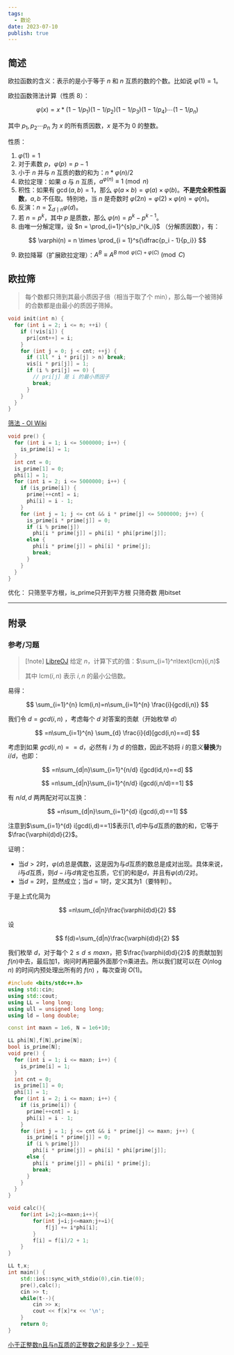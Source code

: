 ```yaml
---
tags:
  - 数论
date: 2023-07-10
publish: true
---
```


## 简述

欧拉函数的含义：表示的是小于等于 $n$ 和 $n$ 互质的数的个数。比如说 $\varphi(1) = 1$。

欧拉函数筛法计算（性质 8）：

$$
\varphi(x)=x*(1-1/p_1)(1-1/p_2)(1-1/p_3)(1-1/p_4)\cdots(1-1/p_n)
$$

其中 $p_1, p_2\cdots p_n$ 为 $x$ 的所有质因数，$x$ 是不为 0 的整数。

性质：
1. $\varphi(1)=1$
2. 对于素数 $p$，$\varphi(p)=p-1$
3. 小于 $n$ 并与 $n$ 互质的数的和为：$n * \varphi(n) / 2$
4. 欧拉定理：如果 $a$ 与 $n$ 互质，$a^{\varphi(n)} \equiv 1 \pmod n$
5. 积性：如果有 $\gcd(a, b) = 1$，那么 $\varphi(a \times b) = \varphi(a) \times \varphi(b)$。**不是完全积性函数**，$a,b$ 不任取。特别地，当 $n$ 是奇数时 $\varphi(2n) = \varphi(2) \times \varphi(n) = \varphi(n)$。
6. 反演：$n = \sum_{d \mid n}{\varphi(d)}$。
7. 若 $n = p^k$，其中 $p$ 是质数，那么 $\varphi(n) = p^k - p^{k - 1}$。
8. 由唯一分解定理，设 $n = \prod_{i=1}^{s}p_i^{k_i}$ （分解质因数），有：

$$
\varphi(n) = n \times \prod_{i = 1}^s{\dfrac{p_i - 1}{p_i}}
$$

9. 欧拉降幂（扩展欧拉定理）：$A^{B} \equiv A^{B\bmod\varphi(C)+\varphi(C)}\pmod{C}$

## 欧拉筛
> 每个数都只筛到其最小质因子倍（相当于取了个 min），那么每一个被筛掉的合数都是由最小的质因子筛掉。
```cpp
void init(int n) {
  for (int i = 2; i <= n; ++i) {
    if (!vis[i]) {
      pri[cnt++] = i;
    }
    for (int j = 0; j < cnt; ++j) {
      if (1ll * i * pri[j] > n) break;
      vis[i * pri[j]] = 1;
      if (i % pri[j] == 0) {
        // pri[j] 是 i 的最小质因子
        break;
      }
    }
  }
}
```

[筛法 - OI Wiki](https://oi-wiki.org/math/number-theory/sieve/#%E7%AD%9B%E6%B3%95%E6%B1%82%E6%AC%A7%E6%8B%89%E5%87%BD%E6%95%B0)

```cpp
void pre() {
  for (int i = 1; i <= 5000000; i++) {
    is_prime[i] = 1;
  }
  int cnt = 0;
  is_prime[1] = 0;
  phi[1] = 1;
  for (int i = 2; i <= 5000000; i++) {
    if (is_prime[i]) {
      prime[++cnt] = i;
      phi[i] = i - 1;
    }
    for (int j = 1; j <= cnt && i * prime[j] <= 5000000; j++) {
      is_prime[i * prime[j]] = 0;
      if (i % prime[j])
        phi[i * prime[j]] = phi[i] * phi[prime[j]];
      else {
        phi[i * prime[j]] = phi[i] * prime[j];
        break;
      }
    }
  }
}
```


优化：
只筛至平方根，is_prime只开到平方根
只筛奇数
用bitset



---
## 附录

### 参考/习题

> [!note] [LibreOJ](https://loj.ac/p/6375)
> 给定 $n$，计算下式的值：$\sum_{i=1}^n\text{lcm}(i,n)$
>
> 其中 $\text{lcm}(i,n)$ 表示 $i,n$ 的最小公倍数。

易得：

$$
\sum_{i=1}^{n} lcm(i,n)=n\sum_{i=1}^{n} \frac{i}{gcd(i,n)}
$$

我们令 $d=gcd(i,n)$ ，考虑每个 $d$ 对答案的贡献（开始枚举 $d$）

$$
=n\sum_{i=1}^{n} \sum_{d} \frac{i}{d}[gcd(i,n)==d]
$$

考虑到如果 $gcd(i,n)==d$，必然有 $i$ 为 $d$ 的倍数，因此不妨将 $i$ 的意义**替换**为 $i/d$，也即：

$$
=n\sum_{d|n}\sum_{i=1}^{n/d} i[gcd(id,n)==d]
$$


$$
=n\sum_{d|n}\sum_{i=1}^{n/d} i[gcd(i,n/d)==1]
$$

有 $n/d,d$ 两两配对可以互换：

$$
=n\sum_{d|n}\sum_{i=1}^{d} i[gcd(i,d)==1]
$$

注意到$\sum_{i=1}^{d} i[gcd(i,d)==1]$表示$[1,d]$中与$d$互质的数的和，它等于$\frac{\varphi(d)d}{2}$。

证明：

- 当$d>2$时，$\varphi(d)$总是偶数，这是因为与$d$互质的数总是成对出现。具体来说，$i$与$d$互质，则$d-i$与$d$肯定也互质，它们的和是$d$，并且有$\varphi(d)/2$对。
- 当$d=2$时，显然成立；当$d=1$时，定义其为$1$（要特判）。

于是上式化简为

$$
=n\sum_{d|n}\frac{\varphi(d)d}{2}
$$

设

$$
f(d)=\sum_{d|n}\frac{\varphi(d)d}{2}
$$

我们枚举 $d$，对于每个 $2\le d\le maxn$，把 $\frac{\varphi(d)d}{2}$ 的贡献加到$f(n)$中去，最后加1，询问时再把最外面那个$n$乘进去。所以我们就可以在 $O(n\log n)$ 的时间内预处理出所有的 $f(n)$ ，每次查询 $O(1)$。

```cpp
#include <bits/stdc++.h>
using std::cin;
using std::cout;
using LL = long long;
using ull = unsigned long long;
using ld = long double;

const int maxn = 1e6, N = 1e6+10;

LL phi[N],f[N],prime[N];
bool is_prime[N];
void pre() {
  for (int i = 1; i <= maxn; i++) {
    is_prime[i] = 1;
  }
  int cnt = 0;
  is_prime[1] = 0;
  phi[1] = 1;
  for (int i = 2; i <= maxn; i++) {
    if (is_prime[i]) {
      prime[++cnt] = i;
      phi[i] = i - 1;
    }
    for (int j = 1; j <= cnt && i * prime[j] <= maxn; j++) {
      is_prime[i * prime[j]] = 0;
      if (i % prime[j])
        phi[i * prime[j]] = phi[i] * phi[prime[j]];
      else {
        phi[i * prime[j]] = phi[i] * prime[j];
        break;
      }
    }
  }
}

void calc(){
	for(int i=2;i<=maxn;i++){
		for(int j=i;j<=maxn;j+=i){
			f[j] += i*phi[i];
		}
		f[i] = f[i]/2 + 1;
	}
}

LL t,x;
int main() {
	std::ios::sync_with_stdio(0),cin.tie(0);
	pre(),calc();
	cin >> t;
	while(t--){
		cin >> x;
		cout << f[x]*x << '\n';
	}
	return 0;
}
```

[小于正整数n且与n互质的正整数之和是多少？ - 知乎](https://www.zhihu.com/question/441796368)